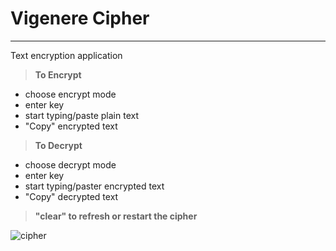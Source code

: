 # Vigenere Cipher

---
Text encryption application

> **To Encrypt**
- choose encrypt mode
- enter key
- start typing/paste plain text
- "Copy" encrypted text

> **To Decrypt**
- choose decrypt mode
- enter key
- start typing/paster encrypted text
- "Copy" decrypted text

> **"clear" to refresh or restart the cipher**

![cipher](https://user-images.githubusercontent.com/78860665/161273793-05332ac5-b121-4515-ba21-e5aa9716c9e4.png)

